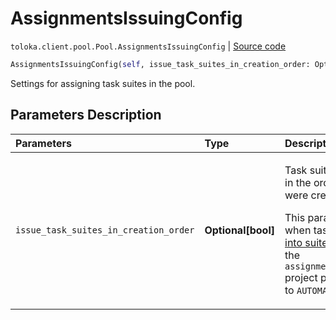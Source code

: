 # AssignmentsIssuingConfig
`toloka.client.pool.Pool.AssignmentsIssuingConfig` | [Source code](https://github.com/Toloka/toloka-kit/blob/v1.2.2/src/client/pool/__init__.py#L115)

```python
AssignmentsIssuingConfig(self, issue_task_suites_in_creation_order: Optional[bool] = None)
```

Settings for assigning task suites in the pool.

## Parameters Description

| Parameters | Type | Description |
| :----------| :----| :-----------|
`issue_task_suites_in_creation_order`|**Optional\[bool\]**|<p>Task suites are assigned in the order in which they were created.</p> <p>This parameter is used when tasks are [grouped into suites](https://toloka.ai/docs/guide/distribute-tasks-by-pages) manually and the `assignments_issuing_type` project parameter is set to `AUTOMATED`.</p>
